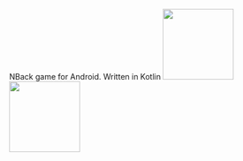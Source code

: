 NBack game for Android. Written in Kotlin
<img src="https://github.com/AlTheMan/nback/assets/103257111/4932b93a-7fb2-470b-9a96-9f42471be520" width="128"/>
<img src="https://github.com/AlTheMan/nback/assets/103257111/f9f2971d-78df-42b6-83e7-431896ec9f79" width="128"/>


